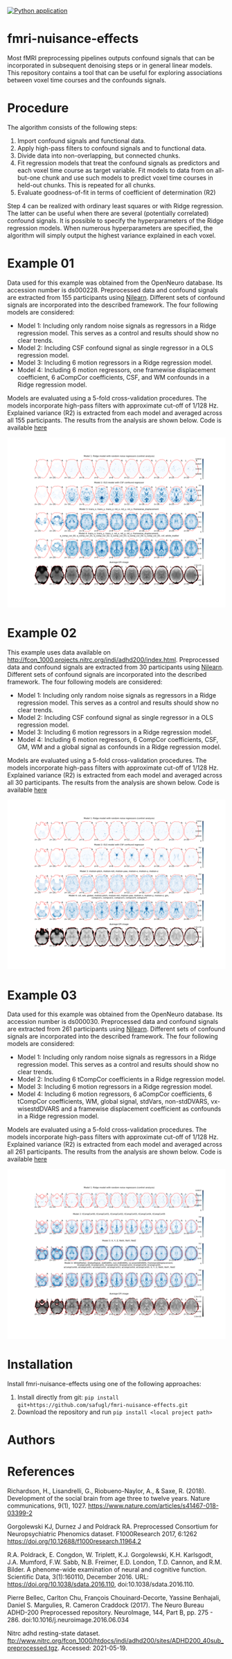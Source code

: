 [![Python application](https://github.com/safugl/fmri-nuisance-effects/actions/workflows/python-app.yml/badge.svg)](https://github.com/safugl/fmri-nuisance-effects/actions/workflows/python-app.yml)

# fmri-nuisance-effects
Most fMRI preprocessing pipelines outputs confound signals 
that can be incorporated in subsequent denoising steps or in general linear
models. This repository contains a tool that can be useful for exploring associations between voxel time courses and the confounds signals.

#  Procedure
The algorithm consists of the following steps:

1. Import confound signals and functional data.
2. Apply high-pass filters to confound signals and to functional data.
3. Divide data into non-overlapping, but connected chunks.
4. Fit regression models that treat the confound signals as predictors and each voxel time course as target variable. Fit models to data from on all-but-one chunk and use such models to predict voxel time courses in held-out chunks. This is repeated for all chunks.
5. Evaluate goodness-of-fit in terms of coefficient of determination (R2)

Step 4 can be realized with ordinary least squares or with Ridge regression. The latter can be useful when there are several (potentially correlated) confound signals. It is possible to specify the hyperparameters of the Ridge regression models. When numerous hyperparameters are specified, the algorithm will simply output the highest variance explained in each voxel. 


# Example 01
Data used for this example was obtained from the OpenNeuro database. Its accession number is ds000228.
Preprocessed data and confound signals are extracted from 155 participants using [Nilearn](https://nilearn.github.io/stable/modules/generated/nilearn.datasets.fetch_development_fmri.html). Different sets of 
confound signals are incorporated into the described framework. The four following models are considered:

* Model 1: Including only random noise signals as regressors in a Ridge regression model. This serves as a control and results should show no clear trends.
* Model 2: Including CSF confound signal as single regressor in a OLS regression model.
* Model 3: Including 6 motion regressors in a Ridge regression model.
* Model 4: Including 6 motion regressors, one framewise displacement coefficient, 6 aCompCor coefficients, CSF, and WM confounds in a Ridge regression model.

Models are evaluated using a 5-fold cross-validation procedures. The models incorporate high-pass filters
with approximate cut-off of 1/128 Hz. Explained variance (R2) is extracted from each model and averaged
across all 155 participants. The results from the analysis are shown below. Code is available [here](./examples/example01.py)

<img title="example01" alt="example_results02" src="./examples/example01.png">

# Example 02
This example uses data available on http://fcon_1000.projects.nitrc.org/indi/adhd200/index.html.
Preprocessed data and confound signals are extracted from 30 participants using [Nilearn](https://nilearn.github.io/dev/modules/generated/nilearn.datasets.fetch_adhd.html). Different sets of confound signals are incorporated into the described framework. The four following models are considered:

* Model 1: Including only random noise signals as regressors in a Ridge regression model. This serves as a control and results should show no clear trends.
* Model 2: Including CSF confound signal as single regressor in a OLS regression model.
* Model 3: Including 6 motion regressors in a Ridge regression model.
* Model 4: Including 6 motion regressors, 6 CompCor coefficients, CSF, GM, WM and a global signal as confounds in a Ridge regression model.

Models are evaluated using a 5-fold cross-validation procedures. The models incorporate high-pass filters
with approximate cut-off of 1/128 Hz. Explained variance (R2) is extracted from each model and averaged
across all 30 participants. The results from the analysis are shown below. Code is available [here](./examples/example02.py)

<img title="example02" alt="example_results02" src="./examples/example02.png">

# Example 03
Data used for this example was obtained from the OpenNeuro database. Its accession number is ds000030. Preprocessed data and confound signals are extracted from 261 participants using [Nilearn](https://nilearn.github.io/dev/modules/generated/nilearn.datasets.fetch_ds000030_urls.html#nilearn.datasets.fetch_ds000030_urls). Different sets of confound signals are incorporated into the described framework. The four following models are considered:

* Model 1: Including only random noise signals as regressors in a Ridge regression model. This serves as a control and results should show no clear trends.
* Model 2: Including 6 tCompCor coefficients in a Ridge regression model.
* Model 3: Including 6 motion regressors in a Ridge regression model.
* Model 4: Including 6 motion regressors, 6 aCompCor coefficients, 6 tCompCor coefficients, WM, global signal, stdVars, non-stdDVARS, vx-wisestdDVARS and a framewise displacement coefficient as confounds in a Ridge regression model.

Models are evaluated using a 5-fold cross-validation procedures. The models incorporate high-pass filters
with approximate cut-off of 1/128 Hz. Explained variance (R2) is extracted from each model and averaged
across all 261 participants. The results from the analysis are shown below. Code is available [here](./examples/example03.py)

<img title="example03" alt="example_results03" src="./examples/example03.png">

# Installation
Install fmri-nuisance-effects using one of the following approaches:

1. Install directly from git: `pip install git+https://github.com/safugl/fmri-nuisance-effects.git`
2. Download the repository and run `pip install <local project path>`

# Authors

# References
Richardson, H., Lisandrelli, G., Riobueno-Naylor, A., & Saxe, R. (2018). Development of the social brain from age three to twelve years. Nature communications, 9(1), 1027. https://www.nature.com/articles/s41467-018-03399-2

Gorgolewski KJ, Durnez J and Poldrack RA. Preprocessed Consortium for Neuropsychiatric Phenomics dataset. F1000Research 2017, 6:1262
https://doi.org/10.12688/f1000research.11964.2

R.A. Poldrack, E. Congdon, W. Triplett, K.J. Gorgolewski, K.H. Karlsgodt, J.A. Mumford, F.W. Sabb, N.B. Freimer, E.D. London, T.D. Cannon, and R.M. Bilder. A phenome-wide examination of neural and cognitive function. Scientific Data, 3(1):160110, December 2016. URL: https://doi.org/10.1038/sdata.2016.110, doi:10.1038/sdata.2016.110.

Pierre Bellec, Carlton Chu, François Chouinard-Decorte, Yassine Benhajali, Daniel S. Margulies, R. Cameron Craddock (2017). The Neuro Bureau ADHD-200 Preprocessed repository. NeuroImage, 144, Part B, pp. 275 - 286. doi:10.1016/j.neuroimage.2016.06.034

Nitrc adhd resting-state dataset. ftp://www.nitrc.org/fcon_1000/htdocs/indi/adhd200/sites/ADHD200_40sub_preprocessed.tgz. Accessed: 2021-05-19.